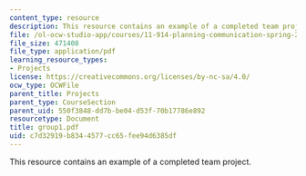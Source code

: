 ```yaml
---
content_type: resource
description: This resource contains an example of a completed team project.
file: /ol-ocw-studio-app/courses/11-914-planning-communication-spring-2007/c7d32919b8344577cc65fee94d6385df_group1.pdf
file_size: 471408
file_type: application/pdf
learning_resource_types:
- Projects
license: https://creativecommons.org/licenses/by-nc-sa/4.0/
ocw_type: OCWFile
parent_title: Projects
parent_type: CourseSection
parent_uid: 550f3848-dd7b-be04-d53f-70b17786e892
resourcetype: Document
title: group1.pdf
uid: c7d32919-b834-4577-cc65-fee94d6385df
---
```

This resource contains an example of a completed team project.